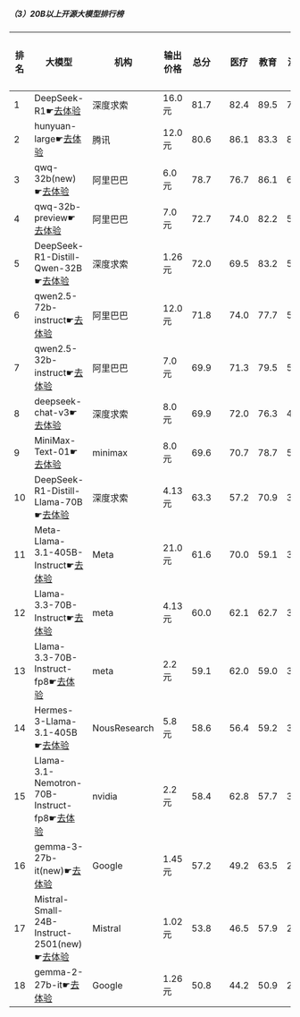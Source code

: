 ##### （3）20B以上开源大模型排行榜
|排名|大模型|机构|输出价格|总分| |医疗|教育|法律|行政公务|心理健康|推理与数学计算|语言与指令遵从|
|---|-----|---|-------|---|-|----|---|---|------|-------|-----------|------------|
|1|DeepSeek-R1☛[去体验](https://easyllm.site/static/modelcompare.html?type=open-source)|深度求索|16.0元|81.7| |                    82.4|89.5|74.8|                    88.6|61.5|                    88.5|84.8|
|2|hunyuan-large☛[去体验](https://easyllm.site/static/modelcompare.html?type=open-source)|腾讯|12.0元|80.6| |                    86.1|83.3|83.2|                    75.7|73.2|                    77.1|80.1|
|3|qwq-32b(new)☛[去体验](https://easyllm.site/static/modelcompare.html?type=open-source)|阿里巴巴|6.0元|78.7| |                    76.7|86.1|62.5|                    86.5|63.0|                    87.6|85.2|
|4|qwq-32b-preview☛[去体验](https://easyllm.site/static/modelcompare.html?type=open-source)|阿里巴巴|7.0元|72.7| |                    74.0|82.2|55.0|                    78.0|59.9|                    78.6|78.9|
|5|DeepSeek-R1-Distill-Qwen-32B☛[去体验](https://easyllm.site/static/modelcompare.html?type=open-source)|深度求索|1.26元|72.0| |                    69.5|83.2|53.5|                    76.2|53.8|                    83.9|81.4|
|6|qwen2.5-72b-instruct☛[去体验](https://easyllm.site/static/modelcompare.html?type=open-source)|阿里巴巴|12.0元|71.8| |                    74.0|77.7|53.2|                    71.7|59.5|                    80.3|81.7|
|7|qwen2.5-32b-instruct☛[去体验](https://easyllm.site/static/modelcompare.html?type=open-source)|阿里巴巴|7.0元|69.9| |                    71.3|79.5|52.7|                    70.0|57.8|                    73.8|80.7|
|8|deepseek-chat-v3☛[去体验](https://easyllm.site/static/modelcompare.html?type=open-source)|深度求索|8.0元|69.9| |                    72.0|76.3|41.5|                    72.7|56.0|                    82.5|79.3|
|9|MiniMax-Text-01☛[去体验](https://easyllm.site/static/modelcompare.html?type=open-source)|minimax|8.0元|69.6| |                    70.7|78.7|52.7|                    69.6|57.8|                    76.5|81.3|
|10|DeepSeek-R1-Distill-Llama-70B☛[去体验](https://easyllm.site/static/modelcompare.html?type=open-source)|深度求索|4.13元|63.3| |                    57.2|70.9|36.9|                    77.5|46.2|                    82.4|77.0|
|11|Meta-Llama-3.1-405B-Instruct☛[去体验](https://easyllm.site/static/modelcompare.html?type=open-source)|Meta|21.0元|61.6| |                    70.0|59.1|36.8|                    64.2|53.9|                    73.0|77.9|
|12|Llama-3.3-70B-Instruct☛[去体验](https://easyllm.site/static/modelcompare.html?type=open-source)|meta|4.13元|60.0| |                    62.1|62.7|32.1|                    66.4|49.6|                    75.1|78.0|
|13|Llama-3.3-70B-Instruct-fp8☛[去体验](https://easyllm.site/static/modelcompare.html?type=open-source)|meta|2.2元|59.1| |                    62.0|59.0|31.2|                    64.8|48.5|                    75.4|78.1|
|14|Hermes-3-Llama-3.1-405B☛[去体验](https://easyllm.site/static/modelcompare.html?type=open-source)|NousResearch|5.8元|58.6| |                    56.4|59.2|31.6|                    64.7|48.9|                    72.8|78.0|
|15|Llama-3.1-Nemotron-70B-Instruct-fp8☛[去体验](https://easyllm.site/static/modelcompare.html?type=open-source)|nvidia|2.2元|58.4| |                    62.8|57.7|32.8|                    63.7|50.1|                    68.6|77.8|
|16|gemma-3-27b-it(new)☛[去体验](https://easyllm.site/static/modelcompare.html?type=open-source)|Google|1.45元|57.2| |                    49.2|63.5|23.0|                    70.5|44.5|                    79.2|73.1|
|17|Mistral-Small-24B-Instruct-2501(new)☛[去体验](https://easyllm.site/static/modelcompare.html?type=open-source)|Mistral|1.02元|53.8| |                    46.5|57.9|28.5|                    58.0|40.2|                    72.6|74.4|
|18|gemma-2-27b-it☛[去体验](https://easyllm.site/static/modelcompare.html?type=open-source)|Google|1.26元|50.8| |                    44.2|50.9|24.7|                    57.1|43.5|                    61.7|74.9|
    
